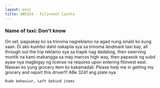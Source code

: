 ```yaml
---
layout: post
title: ABE324 - Filinvest Cainta
---
```


### Name of taxi: Don't know

On set, pagsakay ko sa trinoma nagreklamo na agad nung sinabi ko kung saan. Di ako kumibo dahil nakapila sya sa trinoma landmark taxi bay, all through out the trip reklamo sya sa trapik nag dadabog, then swerving muntik na kami mabangga sa may marcos high way, then papasok ng subd ayaw nya magbigay ng license na requires upon entering filinvest east. Naiwan ko yung grocery item ko kakamadali. Please help me in getting my grocery and report this driver!!! ABe 3241 ang plate nya

```Rude behavior, Left behind items```
